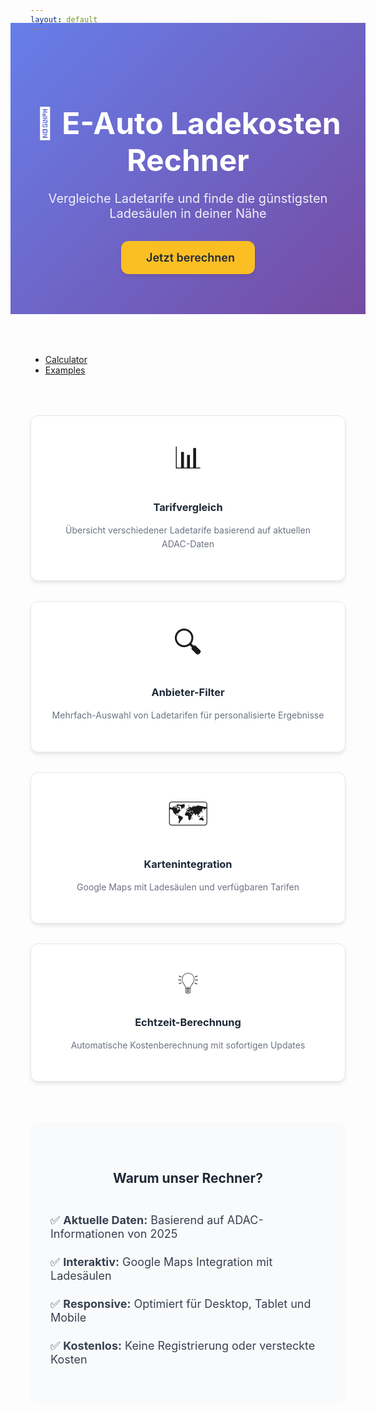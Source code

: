 ```yaml
---
layout: default
---
```


<div class="home">
  <div class="hero">
    <h1 class="hero-title">🔌 E-Auto Ladekosten Rechner</h1>
    <p class="hero-subtitle">Vergleiche Ladetarife und finde die günstigsten Ladesäulen in deiner Nähe</p>
    <a href="pages/calculator" class="cta-button">
      <i class="fas fa-calculator"></i> Jetzt berechnen
    </a>
  </div>

  <div>
    <ul>
      <li><a href="pages/calculator">Calculator</a></li>
      <li><a href="pages/examples">Examples</a></li>
    </ul>
  </div>

  <div class="features">
    <div class="feature-grid">
      <div class="feature-card">
        <div class="feature-icon">📊</div>
        <h3>Tarifvergleich</h3>
        <p>Übersicht verschiedener Ladetarife basierend auf aktuellen ADAC-Daten</p>
      </div>
      <div class="feature-card">
        <div class="feature-icon">🔍</div>
        <h3>Anbieter-Filter</h3>
        <p>Mehrfach-Auswahl von Ladetarifen für personalisierte Ergebnisse</p>
      </div>
      <div class="feature-card">
        <div class="feature-icon">🗺️</div>
        <h3>Kartenintegration</h3>
        <p>Google Maps mit Ladesäulen und verfügbaren Tarifen</p>
      </div>
      <div class="feature-card">
        <div class="feature-icon">💡</div>
        <h3>Echtzeit-Berechnung</h3>
        <p>Automatische Kostenberechnung mit sofortigen Updates</p>
      </div>
    </div>

  </div>

  <div class="info-section">
    <h2>Warum unser Rechner?</h2>
    <ul>
      <li>✅ <strong>Aktuelle Daten:</strong> Basierend auf ADAC-Informationen von 2025</li>
      <!-- <li>✅ <strong>Vollständig:</strong> Über 12 verschiedene Ladetarife im Vergleich</li> -->
      <li>✅ <strong>Interaktiv:</strong> Google Maps Integration mit Ladesäulen</li>
      <li>✅ <strong>Responsive:</strong> Optimiert für Desktop, Tablet und Mobile</li>
      <li>✅ <strong>Kostenlos:</strong> Keine Registrierung oder versteckte Kosten</li>
    </ul>
  </div>
</div>

<style>
.hero {
  text-align: center;
  padding: 4rem 2rem;
  background: linear-gradient(135deg, #667eea 0%, #764ba2 100%);
  color: white;
  margin: -2rem -2rem 4rem -2rem;
}

.hero-title {
  font-size: 3rem;
  margin-bottom: 1rem;
  font-weight: 700;
}

.hero-subtitle {
  font-size: 1.25rem;
  margin-bottom: 2rem;
  opacity: 0.9;
}

.cta-button {
  display: inline-flex;
  align-items: center;
  gap: 0.5rem;
  background: #fbbf24;
  color: #1f2937;
  padding: 1rem 2rem;
  border-radius: 12px;
  text-decoration: none;
  font-weight: 600;
  font-size: 1.125rem;
  transition: all 0.2s ease;
  box-shadow: 0 4px 6px -1px rgb(0 0 0 / 0.1);
}

.cta-button:hover {
  background: #f59e0b;
  transform: translateY(-2px);
  box-shadow: 0 10px 15px -3px rgb(0 0 0 / 0.1);
}

.features {
  margin: 4rem 0;
}

.feature-grid {
  display: grid;
  grid-template-columns: repeat(auto-fit, minmax(250px, 1fr));
  gap: 2rem;
  margin-top: 2rem;
}

.feature-card {
  text-align: center;
  padding: 2rem;
  background: white;
  border-radius: 12px;
  box-shadow: 0 4px 6px -1px rgb(0 0 0 / 0.1);
  border: 1px solid #e5e7eb;
  transition: all 0.2s ease;
}

.feature-card:hover {
  transform: translateY(-4px);
  box-shadow: 0 20px 25px -5px rgb(0 0 0 / 0.1);
}

.feature-icon {
  font-size: 3rem;
  margin-bottom: 1rem;
}

.feature-card h3 {
  margin-bottom: 1rem;
  color: #1f2937;
}

.feature-card p {
  color: #6b7280;
  line-height: 1.6;
}

.info-section {
  background: #f9fafb;
  padding: 3rem 2rem;
  border-radius: 12px;
  margin: 4rem 0;
}

.info-section h2 {
  text-align: center;
  margin-bottom: 2rem;
  color: #1f2937;
}

.info-section ul {
  max-width: 600px;
  margin: 0 auto;
  list-style: none;
  padding: 0;
}

.info-section li {
  padding: 0.75rem 0;
  font-size: 1.125rem;
  color: #374151;
}

@media (max-width: 768px) {
  .hero-title {
    font-size: 2rem;
  }

  .hero-subtitle {
    font-size: 1rem;
  }

  .feature-grid {
    grid-template-columns: 1fr;
  }
}
</style>
